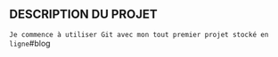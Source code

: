 ## DESCRIPTION DU PROJET
`Je commence à utiliser Git avec mon tout premier projet stocké en ligne`#blog
